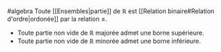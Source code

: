 #algebra 
Toute [[Ensembles|partie]] de $\mathbb{R}$ est [[Relation binaire#Relation d'ordre|ordonée]] par la relation $\le$.
- Toute partie non vide de $\mathbb{R}$ majorée admet une borne supérieure.
- Toute partie non vide de $\mathbb{R}$ minorée admet une borne inférieure.
